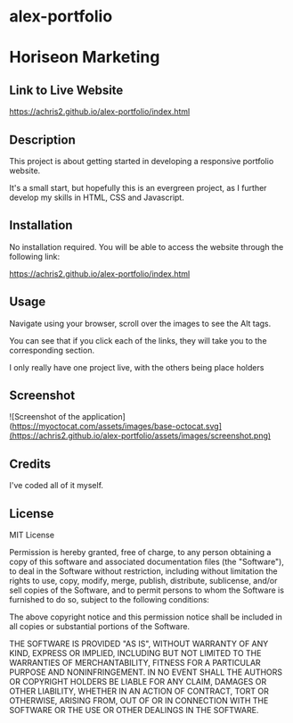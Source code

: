 # alex-portfolio

# Horiseon Marketing

## Link to Live Website

https://achris2.github.io/alex-portfolio/index.html

## Description 

This project is about getting started in developing a responsive portfolio website. 

It's a small start, but hopefully this is an evergreen project, as I further develop my skills in HTML, CSS and Javascript. 


## Installation

No installation required. You will be able to access the website through the following link: 

https://achris2.github.io/alex-portfolio/index.html


## Usage 

Navigate using your browser, scroll over the images to see the Alt tags. 

You can see that if you click each of the links, they will take you to the corresponding section. 

I only really have one project live, with the others being place holders 

## Screenshot

![Screenshot of the application](https://myoctocat.com/assets/images/base-octocat.svg](https://achris2.github.io/alex-portfolio/assets/images/screenshot.png)

## Credits

I've coded all of it myself.

## License

MIT License

Permission is hereby granted, free of charge, to any person obtaining a copy
of this software and associated documentation files (the "Software"), to deal
in the Software without restriction, including without limitation the rights
to use, copy, modify, merge, publish, distribute, sublicense, and/or sell
copies of the Software, and to permit persons to whom the Software is
furnished to do so, subject to the following conditions:

The above copyright notice and this permission notice shall be included in all
copies or substantial portions of the Software.

THE SOFTWARE IS PROVIDED "AS IS", WITHOUT WARRANTY OF ANY KIND, EXPRESS OR
IMPLIED, INCLUDING BUT NOT LIMITED TO THE WARRANTIES OF MERCHANTABILITY,
FITNESS FOR A PARTICULAR PURPOSE AND NONINFRINGEMENT. IN NO EVENT SHALL THE
AUTHORS OR COPYRIGHT HOLDERS BE LIABLE FOR ANY CLAIM, DAMAGES OR OTHER
LIABILITY, WHETHER IN AN ACTION OF CONTRACT, TORT OR OTHERWISE, ARISING FROM,
OUT OF OR IN CONNECTION WITH THE SOFTWARE OR THE USE OR OTHER DEALINGS IN THE
SOFTWARE.


